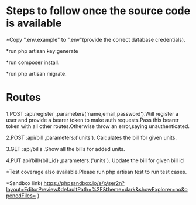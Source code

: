 # Steps to follow once the source code is available



*Copy ".env.example" to ".env"(provide the correct database credentials).

*run php artisan key:generate

*run composer install.

*run php artisan migrate.



# Routes

1.POST :api/register ,parameters('name,email,password').Will register a user and provide a bearer token to make auth
requests.Pass this bearer token with all other routes.Otherwise throw an error,saying unauthenticated.



2.POST :api/bill ,parameters:('units'). Calculates the bill for given units.



3.GET :api/bills .Show all the bills for added units.



4.PUT api/bill/{bill_id} ,parameters:('units'). Update the bill for given bill id

*Test coverage also available.Please run php artisan test to run test cases. 

*Sandbox link( https://phpsandbox.io/e/x/ser2n?layout=EditorPreview&defaultPath=%2F&theme=dark&showExplorer=no&openedFiles= )
